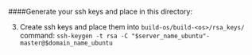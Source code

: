 ####Generate your ssh keys and place in this directory:

3. Create ssh keys and place them into `build-os/build-<os>/rsa_keys/`
  command: `ssh-keygen -t rsa -C "$server_name_ubuntu"-master@$domain_name_ubuntu`
